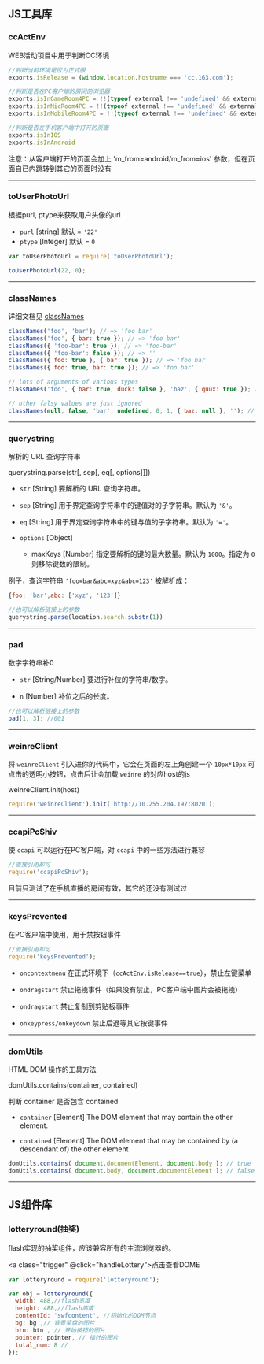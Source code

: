 ## JS工具库

### ccActEnv

WEB活动项目中用于判断CC环境

```js
//判断当前环境是否为正式服
exports.isRelease = (window.location.hostname === 'cc.163.com');

//判断是否在PC客户端的房间的浏览器
exports.isInGameRoom4PC = !!(typeof external !== 'undefined' && external.ICC_WebkitVersion);
exports.isInMicRoom4PC = !!(typeof external !== 'undefined' && external.ICC_WebkitVersion);
exports.isInMobileRoom4PC = !!(typeof external !== 'undefined' && external.ICC_ShowMobileUserInfoTip);

//判断是否在手机客户端中打开的页面
exports.isInIOS
exports.isInAndroid
```

<p class="tip">
  注意：从客户端打开的页面会加上 'm_from=android/m_from=ios' 参数，但在页面自已内跳转到其它的页面时没有
</p>


---

### toUserPhotoUrl

根据purl, ptype来获取用户头像的url

* ` purl ` [string] 默认 = ` '22' `
* ` ptype `  [Integer] 默认 = ` 0 `

```js
var toUserPhotoUrl = require('toUserPhotoUrl');

toUserPhotoUrl(22, 0);
```

---

### classNames

详细文档见 [classNames](https://github.com/JedWatson/classnames)

```js
classNames('foo', 'bar'); // => 'foo bar'
classNames('foo', { bar: true }); // => 'foo bar'
classNames({ 'foo-bar': true }); // => 'foo-bar'
classNames({ 'foo-bar': false }); // => ''
classNames({ foo: true }, { bar: true }); // => 'foo bar'
classNames({ foo: true, bar: true }); // => 'foo bar'

// lots of arguments of various types
classNames('foo', { bar: true, duck: false }, 'baz', { quux: true }); // => 'foo bar baz quux'

// other falsy values are just ignored
classNames(null, false, 'bar', undefined, 0, 1, { baz: null }, ''); // => 'bar 1'
```

---

### querystring 

解析的 URL 查询字符串

querystring.parse(str[, sep[, eq[, options]]])

* `str` [String] 要解析的 URL 查询字符串。 

* `sep` [String] 用于界定查询字符串中的键值对的子字符串。默认为 `'&'`。

* `eq` [String] 用于界定查询字符串中的键与值的子字符串。默认为 `'='`。

* `options` [Object] 

    * maxKeys [Number] 指定要解析的键的最大数量。默认为 `1000`。指定为 `0` 则移除键数的限制。

例子，查询字符串 `'foo=bar&abc=xyz&abc=123'` 被解析成：

```javascript
{foo: 'bar',abc: ['xyz', '123']}
```

```javascript
//也可以解析链接上的参数
querystring.parse(location.search.substr(1))
```

---

### pad

数字字符串补0

* `str` [String/Number] 要进行补位的字符串/数字。 

* `n` [Number] 补位之后的长度。

```javascript
//也可以解析链接上的参数
pad(1, 3); //001
```

---

### weinreClient

将 `weinreClient` 引入进你的代码中，它会在页面的左上角创建一个 `10px*10px` 可点击的透明小按钮，点击后让会加载 `weinre` 的对应host的js

weinreClient.init(host)

```javascript
require('weinreClient').init('http://10.255.204.197:8020');
```

---

### ccapiPcShiv

使 `ccapi` 可以运行在PC客户端，对 `ccapi` 中的一些方法进行兼容

```javascript
//直接引用却可
require('ccapiPcShiv'); 
```

<p class="tip">
  目前只测试了在手机直播的房间有效，其它的还没有测试过
</p>

---

### keysPrevented

在PC客户端中使用，用于禁按钮事件

```javascript
//直接引用却可
require('keysPrevented'); 
```

* `oncontextmenu` 在正式环境下（`ccActEnv.isRelease==true`），禁止左键菜单

* `ondragstart` 禁止拖拽事件（如果没有禁止，PC客户端中图片会被拖拽）

* `ondragstart` 禁止复制到剪贴板事件

* `onkeypress/onkeydown` 禁止后退等其它按键事件

---

### domUtils

HTML DOM 操作的工具方法

domUtils.contains(container, contained)

判断 container 是否包含 contained

* `container` [Element] The DOM element that may contain the other element. 

* `contained` [Element] The DOM element that may be contained by (a descendant of) the other element

```js 
domUtils.contains( document.documentElement, document.body ); // true
domUtils.contains( document.body, document.documentElement ); // false
```

---

## JS组件库

### lotteryround(抽奖)

flash实现的抽奖组件，应该兼容所有的主流浏览器的。

<a class="trigger" @click="handleLottery">点击查看DOME</a>

<vux-x-dialog v-model="lotteryRound" :hide-on-blur="true" class="lottery-round">
  <div id="swfcontent"></div>
</vux-x-dialog>

```js
var lotteryround = require('lotteryround');

var obj = lotteryround({
  width: 488,//flash宽度
  height: 488,//flash高度
  contentId: 'swfcontent', //初始化的DOM节点
  bg: bg ,// 背景奖盘的图片
  btn: btn , // 开始按钮的图片
  pointer: pointer, // 指针的图片
  total_num: 8 //
});
```
